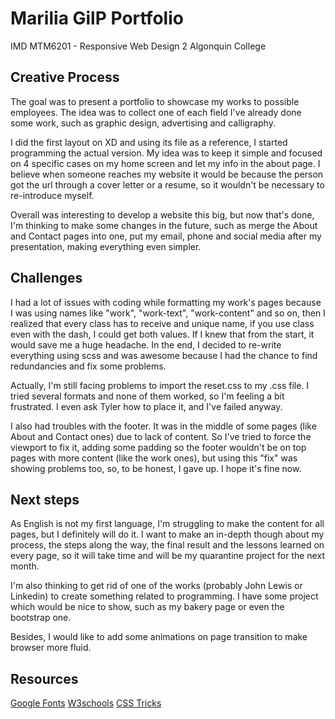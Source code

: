 # Marilia GilP Portfolio

IMD MTM6201 - Responsive Web Design 2
Algonquin College

## Creative Process

The goal was to present a portfolio to showcase my works to possible employees. The idea was to collect one of each field I've already done some work, such as graphic design, advertising and calligraphy. 

I did the first layout on XD and using its file as a reference, I started programming the actual version. My idea was to keep it simple and focused on 4 specific cases on my home screen and let my info in the about page. I believe when someone reaches my website it would be because the person got the url through a cover letter or a resume, so it wouldn't be necessary to re-introduce myself. 

Overall was interesting to develop a website this big, but now that's done, I'm thinking to make some changes in the future, such as merge the About and Contact pages into one, put my email, phone and social media after my presentation, making everything even simpler.

## Challenges

I had a lot of issues with coding while formatting my work's pages because I was using names like "work", "work-text", "work-content" and so on, then I realized that every class has to receive and unique name, if you use class even with the dash, I could get both values. If I knew that from the start, it would save me a huge headache. In the end, I decided to re-write everything using scss and was awesome because I had the chance to find redundancies and fix some problems.

Actually, I'm still facing problems to import the reset.css to my .css file. I tried several formats and none of them worked, so I'm feeling a bit frustrated. I even ask Tyler how to place it, and I've failed anyway. 

I also had troubles with the footer. It was in the middle of some pages (like About and Contact ones) due to lack of content. So I've tried to force the viewport to fix it, adding some padding so the footer wouldn't be on top pages with more content (like the work ones), but using this "fix" was showing problems too, so, to be honest, I gave up. I hope it's fine now.

## Next steps

As English is not my first language, I'm struggling to make the content for all pages, but I definitely will do it. I want to make an in-depth though about my process, the steps along the way, the final result and the lessons learned on every page, so it will take time and will be my quarantine project for the next month.

I'm also thinking to get rid of one of the works (probably John Lewis or Linkedin) to create something related to programming. I have some project which would be nice to show, such as my bakery page or even the bootstrap one.

Besides, I would like to add some animations on page transition to make browser more fluid. 

## Resources 

[Google Fonts](https://fonts.google.com/)
[W3schools](http://w3schools.com/)
[CSS Tricks](https://css-tricks.com/)
